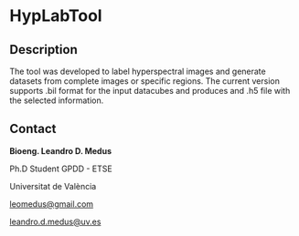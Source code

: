 # HypLabTool

## Description

The tool was developed to label hyperspectral images and generate datasets from complete images or specific regions. The current version supports .bil format for the input datacubes and produces and .h5 file with the selected information. 


## Contact
**Bioeng. Leandro D. Medus**

Ph.D Student GPDD - ETSE

Universitat de València

[leomedus@gmail.com](leomedus@gmail.com)

[leandro.d.medus@uv.es](leandro.d.medus@uv.es)

